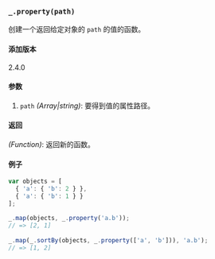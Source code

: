 ### `_.property(path)`[​](#_propertypath "_propertypath的直接链接")

创建一个返回给定对象的 `path` 的值的函数。

#### 添加版本

2.4.0

#### 参数

1.  `path` _(Array|string)_: 要得到值的属性路径。

#### 返回

_(Function)_: 返回新的函数。

#### 例子

```js
var objects = [
  { 'a': { 'b': 2 } },
  { 'a': { 'b': 1 } }
];
 
_.map(objects, _.property('a.b'));
// => [2, 1]
 
_.map(_.sortBy(objects, _.property(['a', 'b'])), 'a.b');
// => [1, 2]

```